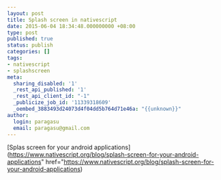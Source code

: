 ```yaml
---
layout: post
title: Splash screen in nativescript
date: 2015-06-04 18:34:48.000000000 +08:00
type: post
published: true
status: publish
categories: []
tags:
- nativescript
- splashscreen
meta:
  sharing_disabled: '1'
  _rest_api_published: '1'
  _rest_api_client_id: "-1"
  _publicize_job_id: '11339318609'
  _oembed_3883493d24073d4f04dd5b764d71e46a: "{{unknown}}"
author:
  login: paragasu
  email: paragasu@gmail.com
---
```



[Splas screen for your android applications](https://www.nativescript.org/blog/splash-screen-for-your-android-applications" href="https://www.nativescript.org/blog/splash-screen-for-your-android-applications)



